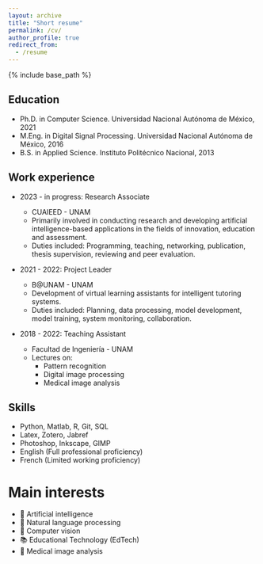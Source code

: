 ```yaml
---
layout: archive
title: "Short resume"
permalink: /cv/
author_profile: true
redirect_from:
  - /resume
---
```


{% include base_path %}

Education
------
* Ph.D. in Computer Science. Universidad Nacional Autónoma de México, 2021
* M.Eng. in Digital Signal Processing. Universidad Nacional Autónoma de México, 2016
* B.S. in Applied Science. Instituto Politécnico Nacional, 2013

Work experience
------
* 2023 - in progress: Research Associate
  * CUAIEED - UNAM
  * Primarily involved in conducting research and developing artificial intelligence-based applications in the fields of innovation, education and assessment.
  * Duties included: Programming, teaching, networking, publication, thesis supervision, reviewing and peer evaluation.

* 2021 - 2022: Project Leader
  * B@UNAM - UNAM
  * Development of virtual learning assistants for intelligent tutoring systems.
  * Duties included: Planning, data processing, model development, model training, system monitoring, collaboration.

* 2018 - 2022: Teaching Assistant
  * Facultad de Ingeniería - UNAM
  * Lectures on:
    * Pattern recognition
    * Digital image processing 
    * Medical image analysis

Skills
------
* Python, Matlab, R, Git, SQL
* Latex, Zotero, Jabref
* Photoshop, Inkscape, GIMP
* English (Full professional proficiency)
* French (Limited working proficiency)

Main interests
======
* 👾 Artificial intelligence
* 💬 Natural language processing
* 👀 Computer vision
* 📚 Educational Technology (EdTech)
* 🏥 Medical image analysis

